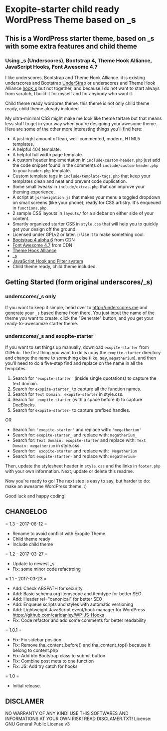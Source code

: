 # Exopite-starter child ready WordPress Theme based on _s
## This is a WordPress starter theme, based on _s with some extra features and child theme
### Using _s (Underscores), Bootstrap 4, Theme Hook Alliance, JavaScript Hooks, Font Awesome 4.7

I like underscores, Bootstrap and Theme Hook Alliance. it is existing underscores and Bootstrap [UnderStrap](https://github.com/holger1411/understrap) or underscores and Theme Hook Alliance [hook_s](https://github.com/bradp/hook_s) but not together, and because I do not want to start always from scratch, I build it for myself and for anybody who want it.

Child theme ready wordpres theme: this theme is not only child theme ready, child theme already included.

My ultra-minimal CSS might make me look like theme tartare but that means less stuff to get in your way when you're designing your awesome theme. Here are some of the other more interesting things you'll find here:

* A just right amount of lean, well-commented, modern, HTML5 templates.
* A helpful 404 template.
* A helpful full width page template.
* A custom header implementation in `include/custom-header.php` just add the code snippet found in the comments of `include/custom-header.php` to your `header.php` template.
* Custom template tags in `include/template-tags.php` that keep your templates clean and neat and prevent code duplication.
* Some small tweaks in `include/extras.php` that can improve your theming experience.
* A script at `js/navigation.js` that makes your menu a toggled dropdown on small screens (like your phone), ready for CSS artistry. It's enqueued in `functions.php`.
* 2 sample CSS layouts in `layouts/` for a sidebar on either side of your content.
* Smartly organized starter CSS in `style.css` that will help you to quickly get your design off the ground.
* Licensed under GPLv2 or later. :) Use it to make something cool.
* [Bootstrap 4 alpha 6](https://github.com/twbs/bootstrap/tree/v4-dev) from CDN
* [Font Awesome 4.7](https://github.com/FortAwesome/Font-Awesome) from CDN
* [Theme Hook Alliance](https://github.com/zamoose/themehookalliance)
* [_s](https://github.com/Automattic/_s)
* [JavaScript Hook and Filter system](https://github.com/carldanley/WP-JS-Hooks)
* Child theme ready, child theme included.

Getting Started (form original underscores/_s)
---------------

### underscores/_s only

If you want to keep it simple, head over to http://underscores.me and generate your `_s` based theme from there. You just input the name of the theme you want to create, click the "Generate" button, and you get your ready-to-awesomize starter theme.

### underscores/_s and exopite-starter

If you want to set things up manually, download `exopite-starter` from GitHub. The first thing you want to do is copy the `exopite-starter` directory and change the name to something else (like, say, `megatherium`), and then you'll need to do a five-step find and replace on the name in all the templates.

1. Search for `'exopite-starter'` (inside single quotations) to capture the text domain.
2. Search for `exopite-starter_` to capture all the function names.
3. Search for `Text Domain: exopite-starter` in style.css.
4. Search for <code>&nbsp;exopite-starter</code> (with a space before it) to capture DocBlocks.
5. Search for `exopite-starter-` to capture prefixed handles.

OR

* Search for: `'exopite-starter'` and replace with: `'megatherium'`
* Search for: `exopite-starter_` and replace with: `megatherium_`
* Search for: `Text Domain: exopite-starter` and replace with: `Text Domain: megatherium` in style.css.
* Search for: <code>&nbsp;exopite-starter</code> and replace with: <code>&nbsp;Megatherium</code>
* Search for: `exopite-starter-` and replace with: `megatherium-`

Then, update the stylesheet header in `style.css` and the links in `footer.php` with your own information. Next, update or delete this readme.

Now you're ready to go! The next step is easy to say, but harder to do: make an awesome WordPress theme. :)

Good luck and happy coding!

CHANGELOG
---------

= 1.3 - 2017-06-12 =
* Rename to avoid conflict with Exopite Theme
* Child theme ready
* Include child theme

= 1.2 - 2017-03-27 =
* Update to newest _s
* Fix: some minor code refactroing

= 1.1 - 2017-03-23 =
* Add: Check ABSPATH for security
* Add: Basic schema.org itemscope and itemtype for better SEO
* Add: Header rel="canonical" for better SEO
* Add: Enqueue scripts and styles with automatic versioning
* Add: Lightweight JavaScript event/hook manager for WordPress
https://github.com/carldanley/WP-JS-Hooks
* Fix: Code refactor and add some comments for better readability

= 1.0.1 =
* Fix: Fix sidebar position
* Fix: Remove tha_content_before() and tha_content_top() because it belong to content.php
* Fix: Add btn Bootstrap class to submit button
* Fix: Combine post meta to one function
* Fix: JS: Add try catch for hooks

= 1.0 =
* Initial release.

DISCLAMER
---------

NO WARRANTY OF ANY KIND! USE THIS SOFTWARES AND INFORMATIONS AT YOUR OWN RISK! READ DISCLAMER.TXT!
License: GNU General Public License v3
